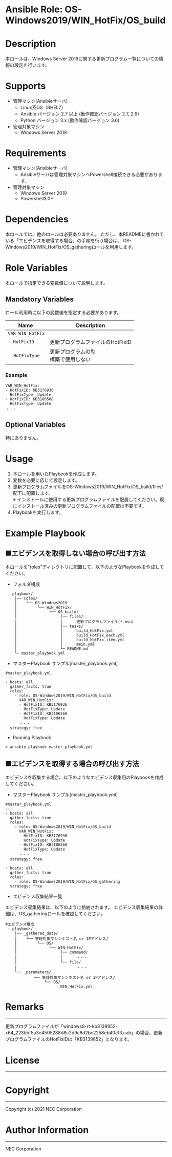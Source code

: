 Ansible Role: OS-Windows2019/WIN_HotFix/OS_build
=======================================================
# Description
本ロールは、Windows Server 2019に関する更新プログラム一覧についての情報の設定を行います。

# Supports
- 管理マシン(Ansibleサーバ)
  * Linux系OS（RHEL7）
  * Ansible バージョン 2.7 以上 (動作確認バージョン 2.7, 2.9)
  * Python バージョン 3.x  (動作確認バージョン 3.6)
- 管理対象マシン
  * Windows Server 2019

# Requirements
- 管理マシン(Ansibleサーバ)
  * Ansibleサーバは管理対象マシンへPowershell接続できる必要があります。
- 管理対象マシン
  * Windows Server 2019
  * Powershell3.0+

# Dependencies

本ロールでは、他のロールは必要ありません。
ただし、本READMEに書かれている「エビデンスを取得する場合」の手順を行う場合は、
OS-Windows2019/WIN_HotFix/OS_gatheringロールを利用します。

# Role Variables

本ロールで指定できる変数値について説明します。

## Mandatory Variables

ロール利用時に以下の変数値を指定する必要があります。

| Name | Description | 
| ---- | ----------- | 
| `VAR_WIN_HotFix` |     | 
| `- HotFixID` | 更新プログラムファイルのHotFixID | 
| &nbsp;&nbsp;&nbsp;&nbsp;`HotFixType` | 更新プログラムの型<br>構築で使用しない | 

### Example
~~~
VAR_WIN_HotFix:
- HotFixID: KB3176936
  HotFixType: Update
- HotFixID: KB3186568
  HotFixType: Update
・・・
~~~


## Optional Variables

特にありません。

# Usage

1. 本ロールを用いたPlaybookを作成します。
2. 変数を必要に応じて設定します。
3. 更新プログラムファイルをOS-Windows2019/WIN_HotFix/OS_build/files/配下に配置します。<br>
   ※ インストールに使用する更新プログラムファイルを配置してください。既にインストール済みの更新プログラムファイルの配置は不要です。
4. Playbookを実行します。

# Example Playbook

## ■エビデンスを取得しない場合の呼び出す方法

本ロールを"roles"ディレクトリに配置して、以下のようなPlaybookを作成してください。

- フォルダ構成

~~~
 - playbook/
    │── roles/
    │    └── OS-Windows2019
    │         └── WIN_HotFix/
    │              └── OS_build/
    │                   │── files/
    │                   │      更新プログラムファイル(*.msu)
    │                   │── tasks/
    │                   │      build_HotFix.yml
    │                   │      build_HotFix_each.yml
    │                   │      build_HotFix_item.yml
    │                   │      main.yml
    │                   └─ README.md
    └─ master_playbook.yml
~~~

- マスターPlaybook サンプル[master_playbook.yml]

~~~
#master_playbook.yml
---
- hosts: all
  gather_facts: true
  roles:
    - role: OS-Windows2019/WIN_HotFix/OS_build
      VAR_WIN_HotFix:
      - HotFixID: KB3176936
        HotFixType: Update
      - HotFixID: KB3186568
        HotFixType: Update
      ・・・
  strategy: free
~~~

- Running Playbook

~~~
> ansible-playbook master_playbook.yml
~~~

## ■エビデンスを取得する場合の呼び出す方法

エビデンスを収集する場合、以下のようなエビデンス収集用のPlaybookを作成してください。  

- マスターPlaybook サンプル[master_playbook.yml]

~~~
#master_playbook.yml
---
- hosts: all
  gather_facts: true
  roles:
    - role: OS-Windows2019/WIN_HotFix/OS_build
      VAR_WIN_HotFix:
      - HotFixID: KB3176936
        HotFixType: Update
      - HotFixID: KB3186568
        HotFixType: Update
      ・・・
  strategy: free

- hosts: all
  gather_facts: true
  roles:
    - role: OS-Windows2019/WIN_HotFix/OS_gathering
  strategy: free
~~~

- エビデンス収集結果一覧

エビデンス収集結果は、以下のように格納されます。
エビデンス収集結果の詳細は、OS_gatheringロールを確認してください。

~~~
#エビデンス構成
 - playbook/
    │── _gathered_data/
    │    └── 管理対象マシンホスト名 or IPアドレス/
    │         └── OS/
    │              └── WIN_HotFix/
    │                   │── command/
    │                   │      ・・・
    │                   └── file/
    │                          ・・・
    └── _parameters/
            └── 管理対象マシンホスト名 or IPアドレス/
                 └── OS/
                        WIN_HotFix.yml
~~~

# Remarks
-------
更新プログラムファイルが「windows8-rt-kb3139852-x64_223bbf5a3e4505288d8c2d9c8d2bc2258eb40a13.cab」の場合、更新プログラムファイルのHotFixIDは「KB3139852」となります。

# License
-------

# Copyright
---------
Copyright (c) 2021 NEC Corporation

# Author Information
------------------
NEC Corporation
